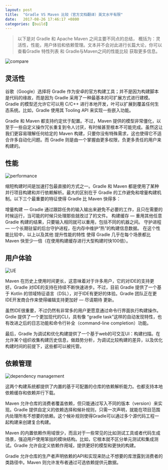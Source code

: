 ```yaml
---
layout: post
title:  "Gradle VS Maven 比较（官方文档翻译）英文水平有限"
date:   2017-08-26 17:46:17 +0800
categories: [build]
---
```

>以下是对 Gradle 和 Apache Maven 之间主要不同点的总结，
概括为：灵活性，性能，用户体验和依赖管理。文本并不会对此进行长篇大论，你可以查看Gradle 特性列表 和 Gradle与Maven之间的性能比较 获取更多信息。

![compare](http://meneltarma-pictures.nos-eastchina1.126.net/build/%5B1%5DGradle%20VS%20Maven/compare.gif)

## 灵活性

谷歌（Google）选择将 Gradle 作为安卓的官方构建工具；并不是因为构建脚本是代码的缘故，而是因为 Gradle  采用了一种最基本的可扩展方式进行建模。Gradle 的模型还允许它可以用 C/C++ 进行本地开发，叶可以扩展到覆盖任何生态系统。比如，Gradle 使用其 Tooling API 来实现一些嵌入功能。

Gradle 和 Maven 都支持约定优于配置。不过，Maven 提供的模型非常僵化，以至于一些自定义操作冗长重复到令人讨厌，有时候甚至根本不可能完成。虽然这让我们更容易理解任何给定的 Maven 构建，只要你没有特殊需求，这也使得它不适合许多自动化问题。而 Gradle 则是由一个掌握由更多权限，负更多责任的用户来构建的。

## 性能

![performance](http://meneltarma-pictures.nos-eastchina1.126.net/build/%5B1%5DGradle%20VS%20Maven/performance.png)

缩短构建时间是加速打包最直接的方式之一。Gradle 和 Maven 都是使用了某种并行项目构建和并行依赖解析。最大的区别在于 Gradle 的工作避免和增量构建机制。以下三个最重要的特征使得 Gradle 比 Maven 快得多：

增量构建 — Gradle 通过跟踪任务的输入输出来避免不必要的工作，且只在需要的时候运行，当可能的时候只处理那些就改过了的文件。
构建缓存 — 重用其他任意 Gradle 构建的结果，只要输入相同就可以重用，包括不同的机器之间。
守护进程 — 一个长期驻留的后台守护进程，在内存中维护“热”的构建信息数据。
在这个性能比较中，以上以及其他 提升性能的特性 使得 Gradle 几乎在每个场景都比 Maven 快至少一倍（在使用构建缓存进行大型构建时快100倍）。

## 用户体验
![UE](http://meneltarma-pictures.nos-eastchina1.126.net/build/%5B1%5DGradle%20VS%20Maven/User%20Experience.png)

Maven 在历史上使用时间更长，这意味着对于许多用户，它的对IDE的支持更好。Gradle 对IDE的支持在持续不断快速进步。不过，目前 Gradle 提供了一个基于 Kotlin 的领域特征语言（DSL），对于IDE有更好的体验。Gradle 团队正在更IDE开发商合作来使得编辑支持更加好 — 尽请期待 更新。

虽然IDE很重要，不过仍然有非常多的用户更愿意通过命令行界面执行构建操作。Grdle 提供了一个更加现代的CLI，具有像 “gradle task”这样的自动发现特性，也有改进之后的日志功能和命令行补全（command-line completion）功能。

最后，Gradle 为调试和优化构建提供了一个基于web的可交互UI：构建扫描。在允许某个组织收集构建历史信息，做趋势分析，为调试比较构建的差异，以及优化构建时间的前提下，这些都可以被托管。

## 依赖管理

![dependency management](http://meneltarma-pictures.nos-eastchina1.126.net/build/%5B1%5DGradle%20VS%20Maven/dependency%20management.png)

这两个构建系统都提供了内置的基于可配置的仓库的依赖解析能力。也都支持本地依赖缓存和依赖并行下载。

Maven 允许仓库的消费者覆盖依赖，但只能通过写入不同的版本（version）来实现。Gradle 提供自定义的依赖选择和候补规则，只需一次声明，就能在项目范围内处理所有不想要的依赖。这个候补规则使得Gradle可以通过多个源代码工程一起构建来创建复合构建。

Maven 的内置依赖作用域很少，而且对于一些常见的比如测试工具或者代码生成场景，强迫用户使用笨拙的模块结构。比如，它根本就不区分单元测试和集成测试。Gradle 允许自定义依赖作用域，提供更好的模型和更快的构建。

Gradle 允许仓库的生产者声明依赖的API和实现来防止不想要的库泄露到消费者的类路径中。Maven 则允许发布者通过可选依赖提供元数据。
